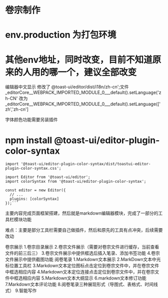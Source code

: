 # 卷宗制作

# env.production 为打包环境
# 其他env地址，同时改变，目前不知道原来的人用的哪一个，建议全部改变
编辑器中文显示
修改了 @toast-ui/editor/dist/i18n/zh-cn';文件
_editorCore__WEBPACK_IMPORTED_MODULE_0___default().setLanguage('zh-CN'
改为
_editorCore__WEBPACK_IMPORTED_MODULE_0___default().setLanguage(['zh','zh-cn']

字体颜色功能需要另装插件
 # npm install @toast-ui/editor-plugin-color-syntax
```vue
import '@toast-ui/editor-plugin-color-syntax/dist/toastui-editor-plugin-color-syntax.css';

import Editor from '@toast-ui/editor';
import colorSyntax from '@toast-ui/editor-plugin-color-syntax';
  
const editor = new Editor({
  // ...
  plugins: [colorSyntax]
});```

```


主要内容完成页面框架搭建，然后就是markdown编辑器模块，完成了一部分的工具栏模块功能

难点：主要是部分工具栏需要自己做插件，然后和原先的工具有点冲突，后续需要改动

卷宗展示
1.卷宗目录展示
2.卷宗文件展示（需要对卷宗文件进行缓存，当前查看文件的前三后三）
3.卷宗文件展示中提供框选后插入笔录、添加书签功能
4.卷宗文件展示中提供截图功能
阅卷笔录
1.Markdown文本展示
2.MarkDown文本中光标位置工具栏
3.Markdown文本定位图标点击定位到卷宗文件中，并在卷宗文件中框选相应内容
4.Markdown文本定位连接点击定位到卷宗文件中，并在卷宗文件中框选相应内容
5.Markdown文本大纲显示
6.markdown文本修订功能
7.Markdown文本评论功能
8.阅卷笔录三种展现形式（导图式、表格式、时间线式）
9.智能写作